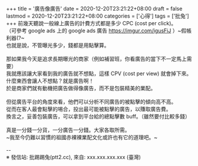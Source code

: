 +++
title = '廣告像廣告'
date = 2020-12-20T23:21:22+08:00
draft = false
lastmod = 2020-12-20T23:21:22+08:00
categories = ['心得']
tags = ['批兔']
+++
前幾天聽說一般線上廣告的計費方式都是多少 CPC (cost per click)。<br>
（可參考 google ads 上的 google ads 廣告 https://imgur.com/igusFiJ ）~假帳利器(?~<br>
也就是說，不管曝光多少，錢都是用點擊算。<br>
<br>
那如果我今天是追求長期曝光的商家（例如補習班，你看廣告的當下不一定馬上需要）<br>
我就應該讓大家看到我的廣告就不想點，這樣 CPV (cost per view) 就會掉下來。<br>
什麼東西會讓人不想點？就是廣告啊！<br>
於是商家們就有動機把廣告做得像廣告，而不是包裝精美的業配。<br>
<br>
但從廣告平台的角度來看，他們可以分析不同廣告的被點擊的傾向高不高。<br>
從而在客人最會點擊的埸合，投出最可能被點擊的廣告，以賺取廣告費。<br>
換言之，妥善包裝廣告，可以拿到平台給的總點擊數 buff。（雖然要付比較多錢）<br>
<br>
真是一分錢一分貨，一分廣告一分錢。大家各取所需。<br>
~我至今仍難以習慣的祖國赤裸裸業配文化或許也有它的道理吧。~<br>
<br>
--<br>
※ 發信站: 批踢踢兔(ptt2.cc), 來自: xxx.xxx.xxx.xxx (臺灣)<br>
